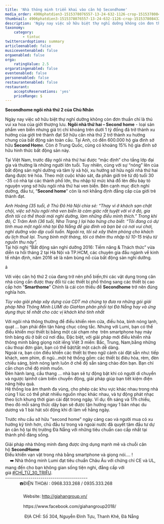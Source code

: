 ```yaml
---
title: 'Nhà thông minh triển khai vào căn hộ Secondhome'
media_order: 4906phatdien3-1515378076557-13-24-632-1126-crop-1515378084325.jpg
thumbnail: 4906phatdien3-1515378076557-13-24-632-1126-crop-1515378084325.jpg
description: 'Ngày nay việc sở hữu biệt thự nghỉ dưỡng không còn đơn thuần chỉ là thú vui xa hoa của giới thượng lưu. Ngôi nhà thứ hai – Second home - loại sản phẩm ven biển nhưng giá trị chỉ khoảng trên dưới 1 tỷ đồng đã trở thành xu hướng của giới trẻ thành đạt Sở hữu căn nhà thứ 2 trở thành xu hướng chung của bất động sản toàn cầu. Tại Anh, có đến 600.000 hộ gia đình sở hữu Second Home. Còn ở Trung Quốc, cũng có khoảng 15% hộ gia đình sở hữu hình thức bất động sản này.'
taxonomy:
    category:
        - tintuc
twittercardoptions: summary
articleenabled: false
musiceventenabled: false
orgaenabled: false
orga:
    ratingValue: 2.5
orgaratingenabled: false
eventenabled: false
personenabled: false
restaurantenabled: false
restaurant:
    acceptsReservations: 'yes'
    priceRange: $
---
```


<p><strong>Secondhome ng&ocirc;i nh&agrave; thứ 2 của Chủ Nh&acirc;n</strong></p>
<p>Ng&agrave;y nay việc sở hữu biệt thự nghỉ dưỡng kh&ocirc;ng c&ograve;n đơn thuần chỉ l&agrave; th&uacute; vui xa hoa của giới thượng lưu.&nbsp;<strong>Ng&ocirc;i nh&agrave; thứ hai &ndash; Second home</strong>&nbsp;- loại sản phẩm ven biển nhưng gi&aacute; trị chỉ khoảng tr&ecirc;n dưới 1 tỷ đồng đ&atilde; trở th&agrave;nh xu hướng của giới trẻ th&agrave;nh đạt Sở hữu căn nh&agrave; thứ 2 trở th&agrave;nh xu hướng chung của bất động sản to&agrave;n cầu. Tại Anh, c&oacute; đến 600.000 hộ gia đ&igrave;nh sở hữu&nbsp;<strong>Second Hom</strong>e. C&ograve;n ở Trung Quốc, cũng c&oacute; khoảng 15% hộ gia đ&igrave;nh sở hữu h&igrave;nh thức bất động sản n&agrave;y.</p>
<p>Tại Việt Nam, trước đ&acirc;y ng&ocirc;i nh&agrave; thứ hai được &ldquo;mặc định&rdquo; cho tầng lớp đại gia v&agrave; thường l&agrave; những người lớn tuổi. Tuy nhi&ecirc;n, c&ugrave;ng với sự &ldquo;n&oacute;ng&rdquo; l&ecirc;n của bất động sản nghỉ dưỡng v&agrave; t&acirc;m l&yacute; x&atilde; hội, xu hướng sở hữu ng&ocirc;i nh&agrave; thứ hai đang được trẻ h&oacute;a. Theo một cuộc khảo s&aacute;t, đa phần giới trẻ từ độ tuổi 30 -35 c&oacute; nh&agrave; tại c&aacute;c th&agrave;nh phố lớn, thu nhập từ mức kh&aacute; đổ l&ecirc;n đều b&agrave;y tỏ nguyện vọng sở hữu ng&ocirc;i nh&agrave; thứ hai ven biển. B&ecirc;n cạnh mục đ&iacute;ch nghỉ dưỡng, đầu tư, &ldquo;<strong>Second home</strong>&rdquo; c&ograve;n l&agrave; nơi khẳng định đẳng cấp của giới trẻ th&agrave;nh đạt.</p>
<p><em>Anh Ho&agrave;ng (35 tuổi, ở Thủ Đ&ocirc; H&agrave; Nội chia sẻ: &ldquo;Thay v&igrave; ở kh&aacute;ch sạn chật chội, việc sở hữu ng&ocirc;i nh&agrave; ven biển l&agrave; cảm gi&aacute;c rất tuyệt vời v&igrave; ở đ&oacute;, gia đ&igrave;nh t&ocirc;i c&oacute; thể thoải m&aacute;i nghỉ dưỡng, l&agrave;m những điều m&igrave;nh th&iacute;ch.&rdquo; Trong khi đ&oacute;, C Tr&acirc;m Anh (36 tuổi, Nha Trang ) lại h&agrave;o hứng cho biết: &ldquo;T&ocirc;i đang c&oacute; dự t&iacute;nh mua một ng&ocirc;i nh&agrave; tại Đ&agrave; Nẵng đề gia đ&igrave;nh v&agrave; bạn b&egrave; c&oacute; nơi vui chơi, nghỉ dưỡng v&agrave;o dịp cuối tuần. Ngo&agrave;i ra, t&ocirc;i sẽ x&acirc;y th&ecirc;m ph&ograve;ng cho kh&aacute;ch du lịch thu&ecirc; lại. Trung b&igrave;nh một th&aacute;ng, t&ocirc;i c&oacute; th&ecirc;m thu nhập từ 10-15 triệu từ nguồn thu n&agrave;y&rdquo;.</em><br />Tại hội nghị &ldquo;Bất động sản nghỉ dưỡng 2016: Tiềm năng &amp; Th&aacute;ch thức&rdquo; vừa diễn ra hồi th&aacute;ng 2 tại H&agrave; Nội v&agrave; TP.HCM, c&aacute;c chuy&ecirc;n gia đầu ng&agrave;nh về kinh tế nhận định, năm 2016 sẽ l&agrave; năm b&ugrave;ng nổ của bất động sản nghỉ dưỡng.</p>
<p><img src="/giahan/tin-tuc/nha-thong-minh-trien-khai-vao-can-ho-secondhome/4906phatdien3-1515378076557-13-24-632-1126-crop-1515378084325.jpg" alt="" />ả&nbsp;</p>
<p>Với việc căn hộ thứ 2 của đang trở n&ecirc;n phổ biến,th&igrave; c&aacute;c vật dụng trong căn nh&agrave; cũng cần được thay đổi từ c&aacute;c thiết bị phổ th&ocirc;ng sang c&aacute;c thiết bị cao cấp hơn "<strong>Smarthome</strong>" Ch&iacute;nh l&agrave; c&aacute;i c&ograve;n thiếu để&nbsp;<strong>Secondhome</strong>&nbsp;trở n&ecirc;n đ&uacute;ng nghĩa hơn.</p>
<p><em>T&ugrave;y v&agrave;o giải ph&aacute;p x&acirc;y dựng của CDT m&agrave; ch&uacute;ng ta đưa ra những g&oacute;i giải ph&aacute;p Nh&agrave; Th&ocirc;ng Minh LUMI do GiaHan ph&acirc;n phối tại Đ&agrave; Nẵng hay v&agrave; ứng dụng thực tế nhất cho c&aacute;c vị kh&aacute;ch kh&oacute; t&iacute;nh nhất</em></p>
<p>Với ng&ocirc;i nh&agrave; th&ocirc;ng thường để điều khiển r&egrave;m cửa, điều h&ograve;a, b&igrave;nh n&oacute;ng lạnh, quạt ... bạn phải đến tận h&agrave;ng chục c&ocirc;ng tắc. Nhưng với Lumi, bạn c&oacute; thể điều khiển mọi thiết bị bằng một c&aacute;i chạm nhẹ&nbsp; tr&ecirc;n smartphone hay m&aacute;y t&iacute;nh bảng d&ugrave; ở bất cứ nơi đ&acirc;u. Đặc biệt, với giải ph&aacute;p mới điều khiển nh&agrave; th&ocirc;ng minh bằng giọng n&oacute;it iếng Việt 3 miền: Bắc, Trung, Nam,bằng những c&acirc;u thoại đơn giản, bạn c&oacute; thể bật/tắt một c&aacute;ch dễ d&agrave;ng.<br />Ngo&agrave;i ra, bạn c&ograve;n điều khiển c&aacute;c thiết bị theo ngữ cảnh c&agrave;i đặt sẵn như: tiếp kh&aacute;ch, xem phim, đi ngủ&hellip;một hệ thống gồm: c&aacute;c thiết bị đi&ecirc;u h&ograve;a, r&egrave;m, đ&egrave;n chiếu s&aacute;ng, b&igrave;nh n&oacute;ng lạnh lu&ocirc;n ở chế độ sẵn s&agrave;ng ch&agrave;o đ&oacute;n bạn. Bạn chỉ cần chọn chế độ m&igrave;nh muốn.<br />Đ&egrave;n h&agrave;nh lang, cầu thang ... nh&agrave; bạn sẽ tự động bật khi c&oacute; người di chuyển v&agrave; ngược lạinhờ cảm biến chuyển động, giải ph&aacute;p gi&uacute;p bạn tiết kiệm điện năng hiệu quả.<br />Hệ thống loa &acirc;m thanh đa v&ugrave;ng, cho ph&eacute;p c&aacute;c khu vực kh&aacute;c nhau trong nh&agrave; c&ugrave;ng 1 l&uacute;c c&oacute; thể ph&aacute;t nhiều nguồn nhạc kh&aacute;c nhau, v&agrave; tự động ph&aacute;t nhạc theo lịch khung thời gian c&agrave;i đặt trong ng&agrave;y. V&iacute; dụ: 6h s&aacute;ng v&agrave; 17h chiều,&nbsp; theo đ&oacute; mỗi s&aacute;ng thức dậy bạn sẽ được tận hưởng ngay 1 bản nhạc du dương v&agrave; 1 b&agrave;i h&aacute;t s&ocirc;i động khi đi l&agrave;m về hằng ng&agrave;y.</p>
<p>Trước nhu cầu sở hữu "second home" ng&agrave;y c&agrave;ng cao v&agrave; người mua c&oacute; xu hướng kỹ t&iacute;nh hơn, chủ đầu tư trong v&agrave; ngo&agrave;i nước đ&atilde; quyết t&acirc;m đầu tư dự &aacute;n căn hộ tại thị trường Đ&agrave; Nẵng với những ti&ecirc;u chuẩn cao cấp nhất tại th&agrave;nh phố đ&aacute;ng sống.</p>
<p>Giải ph&aacute;p nh&agrave; th&ocirc;ng minh đang được ứng dụng mạnh mẽ v&agrave; chuỗi căn hộ&nbsp;<strong>SecondHome</strong><br />Điều khiển vạn vật trong nh&agrave; bằng smartphone v&agrave; giọng n&oacute;i.... !<br /><span class="_5mfr _47e3"><img class="img" src="https://static.xx.fbcdn.net/images/emoji.php/v9/f9e/1/16/27a1.png" alt="" width="16" height="16" /><span class="_7oe">➡️</span></span>&nbsp;Nh&agrave; th&ocirc;ng minh Lumi đạt ti&ecirc;u chuẩn Ch&acirc;u &Acirc;u với chứng chỉ CE v&agrave; UL, mang đến cho bạn kh&ocirc;ng gian sống tiện nghi, đẳng cấp với gi&aacute;&nbsp;<a class="_58cn" href="https://www.facebook.com/hashtag/ch%E1%BB%89_t%E1%BB%AB_30_tri%E1%BB%87u?source=feed_text&amp;__xts__%5B0%5D=68.ARA6z9vO4yLU62TKnIm16_1yV5yR3TpwVx3IKFe3oZ4J0_6kKaf2gcZ_W0yt4VhtYG5chh5bo_wSxQSGZl_cMzu9laDg_4CLculdWNrETfefQNdJ3Tt8V9VjwyJzQld3XQqeTRBFpIAJKJ4l8p5H3A90Nk03j0VfKx_mazT0nMuRMY01jP7U6g&amp;__tn__=%2ANK-R" data-ft="{&quot;type&quot;:104,&quot;tn&quot;:&quot;*N&quot;}"><span class="_5afx"><span class="_58cl _5afz">#</span><span class="_58cm">CHỈ_TỪ_30_TRIỆU</span></span></a>.<br />------------------------------------------<br /><span class="_5mfr _47e3"><span class="_7oe">&nbsp; &nbsp; &nbsp; &nbsp; &nbsp; &nbsp; ☎️</span></span>ĐIỆN THOẠI : 0968.333.268 / 0935.333.268<span class="text_exposed_show"><br /><br /><span class="_5mfr _47e3">&nbsp; &nbsp; &nbsp; &nbsp; &nbsp; &nbsp;<img class="img" src="https://static.xx.fbcdn.net/images/emoji.php/v9/f8f/1/16/2734.png" alt="" width="16" height="16" /></span>Website:&nbsp;<a href="http://giahangroup.vn/" target="_blank" rel="noopener nofollow" data-ft="{&quot;tn&quot;:&quot;-U&quot;}" data-lynx-mode="async" data-lynx-uri="https://l.facebook.com/l.php?u=http%3A%2F%2Fgiahangroup.vn%2F&amp;h=AT3zYXuNTUxbIve9fs33KKKJKCBJUFBh4jz3Py6w9FXSttHFB5R-NAeXnjQ-OlO5qpTzgSJlVU-5YabYuUrK3cb7OGkwGuK-DHNXKlvzNfWUwByRlOvUg9suSEQGJ2RaP4JeAsiHO0QCtpEXAC7RgmJeRmoHquHDO4yj4N_htcxo5RqiAwjuOwlfupD7Y-_Qt2w-3NbO2rQ_FYonQOoIQQ0UXEppdtcbpTTKPvtLhftChBzy2cR0gy_8m00Y-oD54qSJ3iP7Hk272IoU1B5XpSqupjoZSIgihJcamZu1UaHqCtHUYnldFvZGmO9GL5ambTiICaEHhZQeTpcQlE8h0kN527VPgVIVvuDHC7EHmLad0iylSqqrECeeY0YsYSiSbpeLEbh9PU8aKKho25RT">http://giahangroup.vn/</a></span></p>
<p>&nbsp; &nbsp; &nbsp; &nbsp; &nbsp; &nbsp;<img class="img" src="https://static.xx.fbcdn.net/images/emoji.php/v9/f8f/1/16/2734.png" alt="" width="16" height="16" />https://www.facebook.com/giahangroup2018/</p>
<p><span class="text_exposed_show"><span class="_5mfr _47e3">&nbsp; &nbsp; &nbsp; &nbsp; &nbsp; &nbsp;<img class="img" src="https://static.xx.fbcdn.net/images/emoji.php/v9/f8f/1/16/2734.png" alt="" width="16" height="16" /></span>&nbsp;ĐỊA CHỈ: Số 304, Nguyễn Đ&igrave;nh Tựu, Thanh Kh&ecirc;, Đ&agrave; Nẵng</span></p>